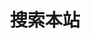 ---
title: "搜索本站"
slug: "search"
layout: "search"
outputs:
    - html
    - json
menu:
    main:
        weight: -100
        params: 
            icon: search
---